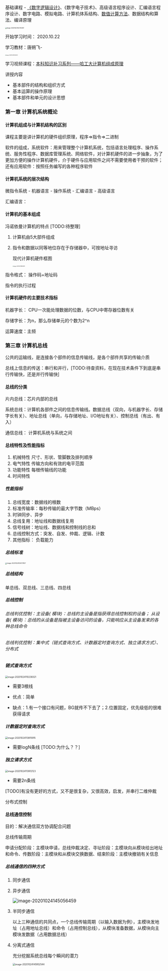 基础课程 - [《数字逻辑设计》](https://www.icourse163.org/learn/HIT-1002331006?tid=1460897443#/learn/content?type=detail&id=1237201006&sm=1)、《数字电子技术》、高级语言程序设计、汇编语言程序设计、数字电路、模拟电路、计算机体系结构、[数值计算方法](https://www.zhihu.com/question/38510907/answer/738672661)、数据结构和算法、编译原理

<img src="/Users/mpy/Library/Application Support/typora-user-images/image-20201023102702907.png" alt="image-20201023102702907" style="zoom:30%;" />

开始学习时间： 2020.10.22

学习教材：唐朔飞-

<img src="/Users/mpy/Library/Application Support/typora-user-images/image-20201023102140413.png" alt="image-20201023102140413" style="zoom:20%;" />

学习视频课程：[本科知识补习系列——哈工大计算机组成原理](https://www.bilibili.com/video/BV1mk4y1q749?from=search&seid=13416202483546989108)

讲授内容

- 基本部件的结构和组织方式
- 基本运算的操作原理
- 基本部件和单元的设计思想

### 第一章 计算机系统概论

#### 计算机组成与计算机结构的区别

课程主要是讲计算机的硬件组织原理，程序=>指令=>二进制

软件的组成，系统软件：用来管理整个计算机系统，包括语言处理程序、操作系统、服务性程序、数据库管理系统、网络软件，对计算机硬件的进一步抽象，为了更加方便的操作计算机硬件，介于硬件与应用软件之间不需要使用者干预的软件；还有应用软件：按照任务编写的各种程序软件

#### 计算机系统的层次结构

微指令系统 - 机器语言 - 操作系统 - 汇编语言 - 高级语言

汇编语言：

#### 计算机的基本组成

冯诺依曼计算机的特点 [TODO:待整理]

1. 计算机由5大部件组成

2. 指令和数据以同等地位存在于存储器中，可按地址寻访

   现代计算机硬件框图

   <img src="/Users/mpy/Library/Application Support/typora-user-images/image-20201023181008411.png" alt="image-20201023181008411" style="zoom:20%;" />

指令格式： 操作码+地址码 

指令的执行过程

#### 计算机硬件的主要技术指标

机器字长： CPU一次能处理数据的位数，与CPU中寄存器位数有关

存储字长：为n，那么存储单元的个数为2^n

运算速度：主频

### 第三章 计算机总线

公共的运输线，是连接各个部件的信息传输线，是各个部件共享的传输介质

总线上信息的传送：串行和并行，[TODO:待查资料，在现在技术条件下到底是串行传输快，还是并行传输快]

#### 总线的分类

片内总线：芯片内部的总线

系统总线：计算机各部件之间的信息传输线。数据总线（双向，与机器字长、存储字长有关）、地址总线（单向，与存储地址、I/O地址有关）、控制总线（有出、有入）

通信总线： 计算机系统与系统之间

#### 总线特性及性能指标 

1. 机械特性 尺寸、形状、管脚数及排列顺序
2. 电气特性 传输方向和有效的电平范围
3. 功能特性 每根传输线的功能
4. 时间特性

##### 性能指标

1. 总线宽度：数据线的根数
2. 标准传输率：每秒传输的最大字节数（MBps）
3. 时钟同步、异步
4. 总线复用：地址线和数据线复用
5. 信号线树：地址线、数据线和控制线的总和
6. 总线控制方式：突发、自发、仲裁、逻辑、计数
7. 其他指标： 负载能力

##### 总线标准

<img src="http://qapw1lk5y.bkt.clouddn.com/imgimage-20201024104017857.png" alt="image-20201024104017857" style="zoom:33%;" />



##### 总线结构

单总线、双总线、三总线、四总线

##### 总线控制

###### 总线判优控制：主设备( 模块)：总线的主设备是指获得总线控制权的设备； 从设备( 模块)：总线的从设备是指被主设备访问的设备，只能响应从主设备发来的各种总线命令

###### 总线判优控制：集中式（链式查询方式、计数器定时查询方式、独立请求方式）、分布式

##### 链式查询方式

<img src="/Users/mpy/Library/Application Support/typora-user-images/image-20201024110238321.png" alt="image-20201024110238321" style="zoom:50%;" />

- 需要3根线

- 优点：简单

- 缺点：1.有一个接口有问题，BG就传不下去了；2.位置固定，优先级低的很难获得请求

##### 计数器定时查询方式

<img src="/Users/mpy/Library/Application Support/typora-user-images/image-20201024113815915.png" alt="image-20201024113815915" style="zoom:50%;" />

- 需要logN条线 [TODO:为什么？？]

##### 独立请求方式

<img src="/Users/mpy/Library/Application Support/typora-user-images/image-20201024113912123.png" alt="image-20201024113912123" style="zoom:50%;" />

- 需要2n条线

[TODO]有没有更好的方式，又不是很复杂，又很高效，启发，并串行二维仲裁

分布式控制

#### 总线通信控制

目的：解决通信双方协调配合问题

总线传输周期

申请分配阶段：主模块申请，总线仲裁决定、寻址阶段：主模块向从模块给出地址和命令、传数阶段：主模块和从模块交换数据、结束阶段：主模块撤销有关信息

##### 总线通信的四种方式

1. 同步通信

2. 异步通信

   ![image-20201024145056459](/Users/mpy/Train-myself/docs/docs/blog/本科知识补习/计算机组成原理/image-20201024145056459.png)

3. 半同步通信

   以上三种通信的共同点，一个总线传输周期（以输入数据为例），主模块发地址（占用地址总线）和命令（占用控制总线），从模块准备数据，从模块向主模块发数据（占用数据总线）

4. 分离式通信

   充分挖掘系统总线每个瞬间的潜力

   <img src="/Users/mpy/Train-myself/docs/docs/blog/本科知识补习/计算机组成原理/image-20201024145952544.png" alt="image-20201024145952544" style="zoom:50%;" />

